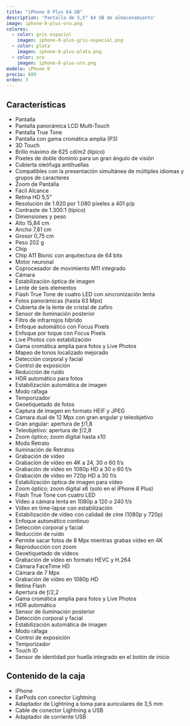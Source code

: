 ```yaml
---
title: "iPhone 8 Plus 64 GB"
description: 'Pantalla de 5,5" 64 GB de almacenamiento'
image: iphone-8-plus-oro.png
colores:
  - color: gris espacial
    imagen: iphone-8-plus-gris-espacial.png
  - color: plata
    imagen: iphone-8-plus-plata.png
  - color: oro
    imagen: iphone-8-plus-oro.png
modelo: iPhone 8
precio: 889
orden: 3
---
```


## Características

  - Pantalla
  - Pantalla panorámica LCD Multi&#8209;Touch
  - Pantalla True Tone
  - Pantalla con gama cromática amplia (P3)
  - 3D Touch
  - Brillo máximo de 625 cd/m2 (típico)
  - Píxeles de doble dominio para un gran ángulo de visión
  - Cubierta oleófuga antihuellas
  - Compatibles con la presentación simultánea de múltiples idiomas y grupos de caracteres
  - Zoom de Pantalla
  - Fácil Alcance
  - Retina HD 5,5"
  - Resolución de 1.920 por 1.080 píxeles a 401 p/p
  - Contraste de 1.300:1 (típico)
  - Dimensiones y peso
  - Alto 15,84 cm
  - Ancho 7,81 cm
  - Grosor 0,75 cm
  - Peso 202 g
  - Chip
  - Chip A11 Bionic con arquitectura de 64 bits
  - Motor neuronal
  - Coprocesador de movimiento M11 integrado
  - Cámara
  - Estabilización óptica de imagen
  - Lente de seis elementos
  - Flash True Tone de cuatro LED con sincronización lenta
  - Fotos panorámicas (hasta 63 Mpx)
  - Cubierta de la lente de cristal de zafiro
  - Sensor de iluminación posterior
  - Filtro de infrarrojos híbrido
  - Enfoque automático con Focus Pixels
  - Enfoque por toque con Focus Pixels
  - Live Photos con estabilización
  - Gama cromática amplia para fotos y Live Photos
  - Mapeo de tonos localizado mejorado
  - Detección corporal y facial
  - Control de exposición
  - Reducción de ruido
  - HDR automático para fotos
  - Estabilización automática de imagen
  - Modo ráfaga
  - Temporizador
  - Geoetiquetado de fotos
  - Captura de imagen en formato HEIF y JPEG
  - Cámara dual de 12 Mpx con gran angular y teleobjetivo
  - Gran angular: apertura de ƒ/1,8
  - Teleobjetivo: apertura de ƒ/2,8
  - Zoom óptico; zoom digital hasta x10
  - Modo Retrato
  - Iluminación de Retratos
  - Grabación de vídeo
  - Grabación de vídeo en 4K a 24, 30 o 60 f/s
  - Grabación de vídeo en 1080p HD a 30 o 60 f/s
  - Grabación de vídeo en 720p HD a 30 f/s
  - Estabilización óptica de imagen para vídeo
  - Zoom óptico; zoom digital x6 (solo en el iPhone 8 Plus)
  - Flash True Tone con cuatro LED
  - Vídeo a cámara lenta en 1080p a 120 o 240 f/s
  - Vídeo en time-lapse con estabilización
  - Estabilización de vídeo con calidad de cine (1080p y 720p)
  - Enfoque automático continuo
  - Detección corporal y facial
  - Reducción de ruido
  - Permite sacar fotos de 8 Mpx mientras grabas vídeo en 4K
  - Reproducción con zoom
  - Geoetiquetado de vídeos
  - Grabación de vídeo en formato HEVC y H.264
  - Cámara FaceTime HD
  - Cámara de 7 Mpx
  - Grabación de vídeo en 1080p HD
  - Retina Flash
  - Apertura de ƒ/2,2
  - Gama cromática amplia para fotos y Live Photos
  - HDR automático
  - Sensor de iluminación posterior
  - Detección corporal y facial
  - Estabilización automática de imagen
  - Modo ráfaga
  - Control de exposición
  - Temporizador
  - Touch ID
  - Sensor de identidad por huella integrado en el botón de inicio

## Contenido de la caja

  - iPhone
  - EarPods con conector Lightning
  - Adaptador de Lightning a toma para auriculares de 3,5 mm
  - Cable de conector Lightning a USB
  - Adaptador de corriente USB
